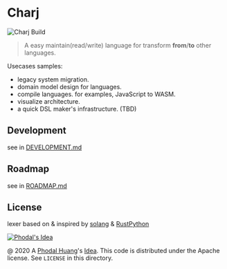 # Charj

![Charj Build](https://github.com/charj-lang/charj-poc/workflows/Charj%20Build/badge.svg)

> A easy maintain(read/write) language for transform **from**/**to** other languages.

Usecases samples:

 - legacy system migration.
 - domain model design for languages.
 - compile languages. for examples, JavaScript to WASM.
 - visualize architecture.
 - a quick DSL maker's infrastructure. (TBD)

## Development

see in [DEVELOPMENT.md](DEVELOPMENT.md)

## Roadmap

see in [ROADMAP.md](ROADMAP.md)

## License

lexer based on & inspired by [solang](https://github.com/hyperledger-labs/solang) & [RustPython](https://github.com/RustPython/RustPython)

[![Phodal's Idea](http://brand.phodal.com/shields/idea-small.svg)](http://ideas.phodal.com/)

@ 2020 A [Phodal Huang](https://www.phodal.com)'s [Idea](http://github.com/phodal/ideas). This code is distributed under the Apache license. See `LICENSE` in this directory.
